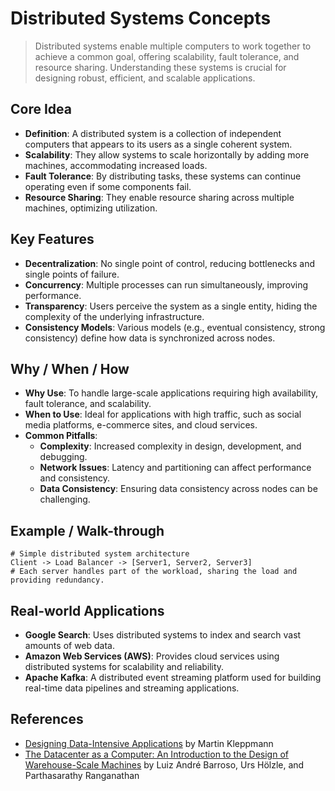# Distributed Systems Concepts

> Distributed systems enable multiple computers to work together to achieve a common goal, offering scalability, fault tolerance, and resource sharing. Understanding these systems is crucial for designing robust, efficient, and scalable applications.

## Core Idea
- **Definition**: A distributed system is a collection of independent computers that appears to its users as a single coherent system.
- **Scalability**: They allow systems to scale horizontally by adding more machines, accommodating increased loads.
- **Fault Tolerance**: By distributing tasks, these systems can continue operating even if some components fail.
- **Resource Sharing**: They enable resource sharing across multiple machines, optimizing utilization.

## Key Features
- **Decentralization**: No single point of control, reducing bottlenecks and single points of failure.
- **Concurrency**: Multiple processes can run simultaneously, improving performance.
- **Transparency**: Users perceive the system as a single entity, hiding the complexity of the underlying infrastructure.
- **Consistency Models**: Various models (e.g., eventual consistency, strong consistency) define how data is synchronized across nodes.

## Why / When / How
- **Why Use**: To handle large-scale applications requiring high availability, fault tolerance, and scalability.
- **When to Use**: Ideal for applications with high traffic, such as social media platforms, e-commerce sites, and cloud services.
- **Common Pitfalls**:
  - **Complexity**: Increased complexity in design, development, and debugging.
  - **Network Issues**: Latency and partitioning can affect performance and consistency.
  - **Data Consistency**: Ensuring data consistency across nodes can be challenging.

## Example / Walk-through
```pseudo
# Simple distributed system architecture
Client -> Load Balancer -> [Server1, Server2, Server3]
# Each server handles part of the workload, sharing the load and providing redundancy.
```

## Real-world Applications
- **Google Search**: Uses distributed systems to index and search vast amounts of web data.
- **Amazon Web Services (AWS)**: Provides cloud services using distributed systems for scalability and reliability.
- **Apache Kafka**: A distributed event streaming platform used for building real-time data pipelines and streaming applications.

## References
- [Designing Data-Intensive Applications](https://dataintensive.net/) by Martin Kleppmann
- [The Datacenter as a Computer: An Introduction to the Design of Warehouse-Scale Machines](https://www.morganclaypool.com/doi/abs/10.2200/S00193ED1V01Y200905CAC006) by Luiz André Barroso, Urs Hölzle, and Parthasarathy Ranganathan
